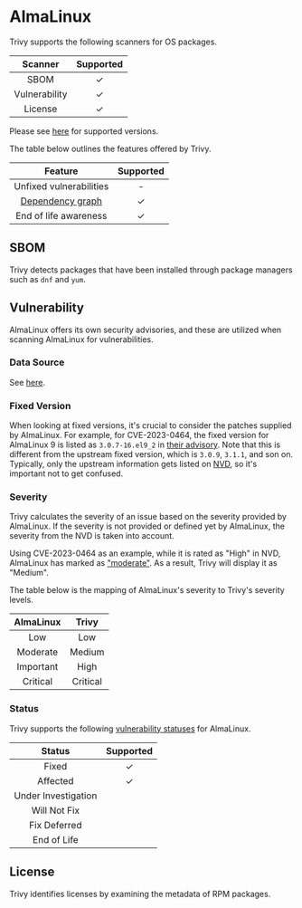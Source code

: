 # AlmaLinux
Trivy supports the following scanners for OS packages.

|    Scanner    | Supported |
| :-----------: | :-------: |
|     SBOM      |     ✓     |
| Vulnerability |     ✓     |
|    License    |     ✓     |

Please see [here](index.md#supported-os) for supported versions.

The table below outlines the features offered by Trivy.

|               Feature                | Supported |
|:------------------------------------:|:---------:|
|       Unfixed vulnerabilities        |     -     |
| [Dependency graph][dependency-graph] |     ✓     |
|        End of life awareness         |     ✓     |

## SBOM
Trivy detects packages that have been installed through package managers such as `dnf` and `yum`.

## Vulnerability
AlmaLinux offers its own security advisories, and these are utilized when scanning AlmaLinux for vulnerabilities.

### Data Source
See [here](../../scanner/vulnerability.md#data-sources).

### Fixed Version
When looking at fixed versions, it's crucial to consider the patches supplied by AlmaLinux.
For example, for CVE-2023-0464, the fixed version for AlmaLinux 9 is listed as `3.0.7-16.el9_2` in [their advisory][ALSA-2023:3722].
Note that this is different from the upstream fixed version, which is `3.0.9`, `3.1.1`, and son on.
Typically, only the upstream information gets listed on [NVD], so it's important not to get confused.

### Severity
Trivy calculates the severity of an issue based on the severity provided by AlmaLinux.
If the severity is not provided or defined yet by AlmaLinux, the severity from the NVD is taken into account.

Using CVE-2023-0464 as an example, while it is rated as "High" in NVD, AlmaLinux has marked as ["moderate"][ALSA-2023:3722].
As a result, Trivy will display it as "Medium".

The table below is the mapping of AlmaLinux's severity to Trivy's severity levels.

| AlmaLinux |  Trivy   |
| :-------: | :------: |
|    Low    |   Low    |
| Moderate  |  Medium  |
| Important |   High   |
| Critical  | Critical |

### Status
Trivy supports the following [vulnerability statuses] for AlmaLinux.

|       Status        | Supported |
| :-----------------: | :-------: |
|        Fixed        |     ✓     |
|      Affected       |     ✓     |
| Under Investigation |           |
|    Will Not Fix     |           |
|    Fix Deferred     |           |
|     End of Life     |           |


## License
Trivy identifies licenses by examining the metadata of RPM packages.

[dependency-graph]: ../../configuration/reporting.md#show-origins-of-vulnerable-dependencies

[errata]: https://errata.almalinux.org/

[ALSA-2023:3722]: https://errata.almalinux.org/9/ALSA-2023-3722.html
[NVD]: https://nvd.nist.gov/vuln/detail/CVE-2023-0464

[vulnerability statuses]: ../../configuration/filtering.md#by-status